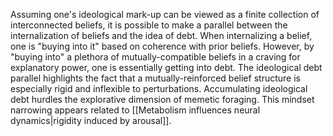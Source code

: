 Assuming one's ideological mark-up can be viewed as a finite collection of interconnected beliefs, it is possible to make a parallel between the internalization of beliefs and the idea of debt. When internalizing a belief, one is "buying into it" based on coherence with prior beliefs. However, by "buying into" a plethora of mutually-compatible beliefs in a craving for explanatory power, one is essentially getting into debt. The ideological debt parallel highlights the fact that a mutually-reinforced belief structure is especially rigid and inflexible to perturbations. Accumulating ideological debt hurdles the explorative dimension of memetic foraging. This mindset narrowing appears related to [[Metabolism influences neural dynamics|rigidity induced by arousal]].